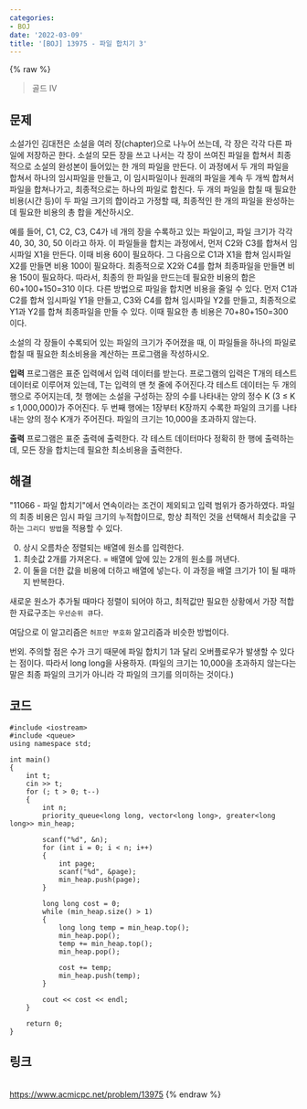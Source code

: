 ```yaml
---
categories:
- BOJ
date: '2022-03-09'
title: '[BOJ] 13975 - 파일 합치기 3'
---
```


{% raw %}
> 골드 IV<br>

## 문제
소설가인 김대전은 소설을 여러 장(chapter)으로 나누어 쓰는데, 각 장은 각각 다른 파일에 저장하곤 한다. 소설의 모든 장을 쓰고 나서는 각 장이 쓰여진 파일을 합쳐서 최종적으로 소설의 완성본이 들어있는 한 개의 파일을 만든다. 이 과정에서 두 개의 파일을 합쳐서 하나의 임시파일을 만들고, 이 임시파일이나 원래의 파일을 계속 두 개씩 합쳐서 파일을 합쳐나가고, 최종적으로는 하나의 파일로 합친다. 두 개의 파일을 합칠 때 필요한 비용(시간 등)이 두 파일 크기의 합이라고 가정할 때, 최종적인 한 개의 파일을 완성하는데 필요한 비용의 총 합을 계산하시오.

예를 들어, C1, C2, C3, C4가 네 개의 장을 수록하고 있는 파일이고, 파일 크기가 각각 40, 30, 30, 50 이라고 하자. 이 파일들을 합치는 과정에서, 먼저 C2와 C3를 합쳐서 임시파일 X1을 만든다. 이때 비용 60이 필요하다. 그 다음으로 C1과 X1을 합쳐 임시파일 X2를 만들면 비용 100이 필요하다. 최종적으로 X2와 C4를 합쳐 최종파일을 만들면 비용 150이 필요하다. 따라서, 최종의 한 파일을 만드는데 필요한 비용의 합은 60+100+150=310 이다. 다른 방법으로 파일을 합치면 비용을 줄일 수 있다. 먼저 C1과 C2를 합쳐 임시파일 Y1을 만들고, C3와 C4를 합쳐 임시파일 Y2를 만들고, 최종적으로 Y1과 Y2를 합쳐 최종파일을 만들 수 있다. 이때 필요한 총 비용은 70+80+150=300 이다.

소설의 각 장들이 수록되어 있는 파일의 크기가 주어졌을 때, 이 파일들을 하나의 파일로 합칠 때 필요한 최소비용을 계산하는 프로그램을 작성하시오.

**입력**
프로그램은 표준 입력에서 입력 데이터를 받는다. 프로그램의 입력은 T개의 테스트 데이터로 이루어져 있는데, T는 입력의 맨 첫 줄에 주어진다.각 테스트 데이터는 두 개의 행으로 주어지는데, 첫 행에는 소설을 구성하는 장의 수를 나타내는 양의 정수 K (3 ≤ K ≤ 1,000,000)가 주어진다. 두 번째 행에는 1장부터 K장까지 수록한 파일의 크기를 나타내는 양의 정수 K개가 주어진다. 파일의 크기는 10,000을 초과하지 않는다.

**출력**
프로그램은 표준 출력에 출력한다. 각 테스트 데이터마다 정확히 한 행에 출력하는데, 모든 장을 합치는데 필요한 최소비용을 출력한다.

##  해결
"11066 - 파일 합치기"에서 연속이라는 조건이 제외되고 입력 범위가 증가하였다. 파일의 최종 비용은 임시 파일 크기의 누적합이므로, 항상 최적인 것을 선택해서 최솟값을 구하는 `그리디 방법`을 적용할 수 있다.

0. 상시 오름차순 정렬되는 배열에 원소를 입력한다.
1. 최솟값 2개를 가져온다. = 배열에 앞에 있는 2개의 원소를 꺼낸다.
2. 이 둘을 더한 값을 비용에 더하고 배열에 넣는다. 이 과정을 배열 크기가 1이 될 때까지 반복한다.

새로운 원소가 추가될 때마다 정렬이 되어야 하고, 최적값만 필요한 상황에서 가장 적합한 자료구조는 `우선순위 큐`다.

여담으로 이 알고리즘은 `허프만 부호화` 알고리즘과 비슷한 방법이다.

번외. 주의할 점은 수가 크기 때문에 파일 합치기 1과 달리 오버플로우가 발생할 수 있다는 점이다. 따라서 long long을 사용하자. (파일의 크기는 10,000을 초과하지 않는다는 말은 최종 파일의 크기가 아니라 각 파일의 크기를 의미하는 것이다.)

## 코드
```
#include <iostream>
#include <queue>
using namespace std;

int main()
{
	int t;
	cin >> t;
	for (; t > 0; t--)
	{
		int n;
		priority_queue<long long, vector<long long>, greater<long long>> min_heap;

		scanf("%d", &n);
		for (int i = 0; i < n; i++)
		{
			int page;
			scanf("%d", &page);
			min_heap.push(page);
		}
		
		long long cost = 0;
		while (min_heap.size() > 1)
		{
			long long temp = min_heap.top();
			min_heap.pop();
			temp += min_heap.top();
			min_heap.pop();
			
			cost += temp;
			min_heap.push(temp);
		}
		
		cout << cost << endl;
	}
	
	return 0;
}
```

## 링크
<br>https://www.acmicpc.net/problem/13975
{% endraw %}